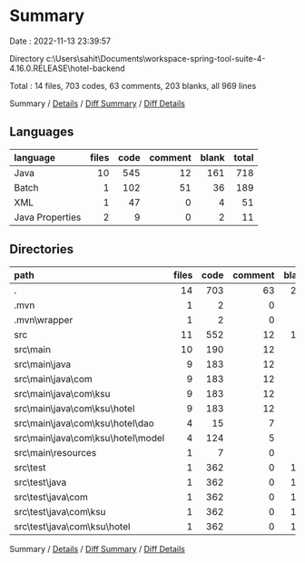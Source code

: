 # Summary

Date : 2022-11-13 23:39:57

Directory c:\\Users\\sahit\\Documents\\workspace-spring-tool-suite-4-4.16.0.RELEASE\\hotel-backend

Total : 14 files,  703 codes, 63 comments, 203 blanks, all 969 lines

Summary / [Details](details.md) / [Diff Summary](diff.md) / [Diff Details](diff-details.md)

## Languages
| language | files | code | comment | blank | total |
| :--- | ---: | ---: | ---: | ---: | ---: |
| Java | 10 | 545 | 12 | 161 | 718 |
| Batch | 1 | 102 | 51 | 36 | 189 |
| XML | 1 | 47 | 0 | 4 | 51 |
| Java Properties | 2 | 9 | 0 | 2 | 11 |

## Directories
| path | files | code | comment | blank | total |
| :--- | ---: | ---: | ---: | ---: | ---: |
| . | 14 | 703 | 63 | 203 | 969 |
| .mvn | 1 | 2 | 0 | 1 | 3 |
| .mvn\\wrapper | 1 | 2 | 0 | 1 | 3 |
| src | 11 | 552 | 12 | 162 | 726 |
| src\\main | 10 | 190 | 12 | 49 | 251 |
| src\\main\\java | 9 | 183 | 12 | 48 | 243 |
| src\\main\\java\\com | 9 | 183 | 12 | 48 | 243 |
| src\\main\\java\\com\\ksu | 9 | 183 | 12 | 48 | 243 |
| src\\main\\java\\com\\ksu\\hotel | 9 | 183 | 12 | 48 | 243 |
| src\\main\\java\\com\\ksu\\hotel\\dao | 4 | 15 | 7 | 17 | 39 |
| src\\main\\java\\com\\ksu\\hotel\\model | 4 | 124 | 5 | 20 | 149 |
| src\\main\\resources | 1 | 7 | 0 | 1 | 8 |
| src\\test | 1 | 362 | 0 | 113 | 475 |
| src\\test\\java | 1 | 362 | 0 | 113 | 475 |
| src\\test\\java\\com | 1 | 362 | 0 | 113 | 475 |
| src\\test\\java\\com\\ksu | 1 | 362 | 0 | 113 | 475 |
| src\\test\\java\\com\\ksu\\hotel | 1 | 362 | 0 | 113 | 475 |

Summary / [Details](details.md) / [Diff Summary](diff.md) / [Diff Details](diff-details.md)